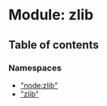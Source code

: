 # Module: zlib

## Table of contents

### Namespaces

- [&quot;node:zlib&quot;](zlib._node_zlib_.md)
- [&quot;zlib&quot;](zlib._zlib_.md)
